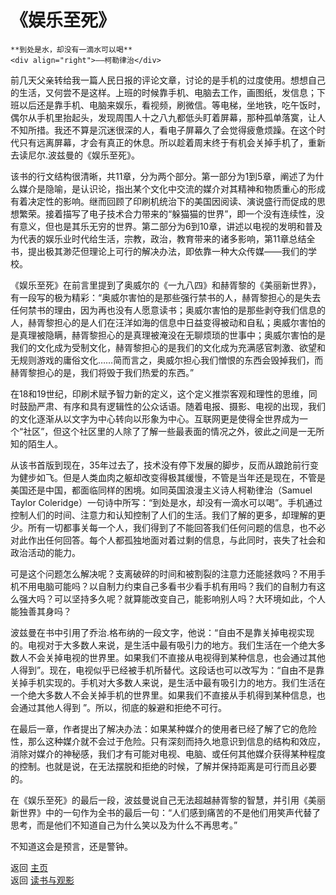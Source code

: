 # 《娱乐至死》

```{admonition} Inspire 
**到处是水，却没有一滴水可以喝**
<div align="right">——柯勒律治</div>
```

前几天父亲转给我一篇人民日报的评论文章，讨论的是手机的过度使用。想想自己的生活，又何尝不是这样。上班的时候靠手机、电脑去工作，画图纸，发信息；下班以后还是靠手机、电脑来娱乐，看视频，刷微信。等电梯，坐地铁，吃午饭时，偶尔从手机里抬起头，发现周围人十之八九都低头盯着屏幕，那种孤单落寞，让人不知所措。我还不算是沉迷很深的人，看电子屏幕久了会觉得疲惫烦躁。在这个时代只有远离屏幕，才会有真正的休息。所以趁着周末终于有机会关掉手机了，重新去读尼尔.波兹曼的《娱乐至死》。

该书的行文结构很清晰，共11章，分为两个部分。第一部分为1到5章，阐述了为什么媒介是隐喻，是认识论，指出某个文化中交流的媒介对其精神和物质重心的形成有着决定性的影响。继而回顾了印刷机统治下的美国因阅读、演说盛行而促成的思想繁荣。接着描写了电子技术合力带来的“躲猫猫的世界”，即一个没有连续性，没有意义，但也是其乐无穷的世界。第二部分为6到10章，讲述以电视的发明和普及为代表的娱乐业时代给生活，宗教，政治，教育带来的诸多影响，第11章总结全书，提出极其渺茫但理论上可行的解决办法，即依靠一种大众传媒——我们的学校。

《娱乐至死》在前言里提到了奥威尔的《一九八四》和赫胥黎的《美丽新世界》，有一段写的极为精彩：“奥威尔害怕的是那些强行禁书的人，赫胥黎担心的是失去任何禁书的理由，因为再也没有人愿意读书；奥威尔害怕的是那些剥夺我们信息的人，赫胥黎担心的是人们在汪洋如海的信息中日益变得被动和自私；奥威尔害怕的是真理被隐瞒，赫胥黎担心的是真理被淹没在无聊烦琐的世事中；奥威尔害怕的是我们的文化成为受制文化，赫胥黎担心的是我们的文化成为充满感官刺激、欲望和无规则游戏的庸俗文化……简而言之，奥威尔担心我们憎恨的东西会毁掉我们，而赫胥黎担心的是，我们将毁于我们热爱的东西。”

在18和19世纪，印刷术赋予智力新的定义，这个定义推崇客观和理性的思维，同时鼓励严肃、有序和具有逻辑性的公众话语。随着电报、摄影、电视的出现，我们的文化逐渐从以文字为中心转向以形象为中心。互联网更是使得全世界成为一个“社区”，但这个社区里的人除了了解一些最表面的情况之外，彼此之间是一无所知的陌生人。

从该书首版到现在，35年过去了，技术没有停下发展的脚步，反而从踉跄前行变为健步如飞。但是人类血肉之躯却改变得极其缓慢，不管是当年还是现在，不管是美国还是中国，都面临同样的困境。如同英国浪漫主义诗人柯勒律治（Samuel Taylor Coleridge）一句诗中所写：“到处是水，却没有一滴水可以喝”。手机通过控制人们的时间、注意力和认知控制了人们的生活。我们了解的更多，却理解的更少。所有一切都事关每一个人，我们得到了不能回答我们任何问题的信息，也不必对此作出任何回答。每个人都孤独地面对着过剩的信息，与此同时，丧失了社会和政治活动的能力。



可是这个问题怎么解决呢？支离破碎的时间和被割裂的注意力还能拯救吗？不用手机不用电脑可能吗？以自制力约束自己多看书少看手机有用吗？我们的自制力有这么强大吗？可以坚持多久呢？就算能改变自己，能影响别人吗？大环境如此，个人能独善其身吗？

波兹曼在书中引用了乔治.格布纳的一段文字，他说：“自由不是靠关掉电视实现的。电视对于大多数人来说，是生活中最有吸引力的地方。我们生活在一个绝大多数人不会关掉电视的世界里。如果我们不直接从电视得到某种信息，也会通过其他人得到”。现在，电视似乎已经被手机所替代。这段话也可以改写为：“自由不是靠关掉手机实现的。手机对大多数人来说，是生活中最有吸引力的地方。我们生活在一个绝大多数人不会关掉手机的世界里。如果我们不直接从手机得到某种信息，也会通过其他人得到 ”。所以，彻底的躲避和拒绝不可行。

在最后一章，作者提出了解决办法：如果某种媒介的使用者已经了解了它的危险性，那么这种媒介就不会过于危险。只有深刻而持久地意识到信息的结构和效应，消除对媒介的神秘感，我们才有可能对电视、电脑、或任何其他媒介获得某种程度的控制。也就是说，在无法摆脱和拒绝的时候，了解并保持距离是可行而且必要的。

在《娱乐至死》的最后一段，波兹曼说自己无法超越赫胥黎的智慧，并引用《美丽新世界》中的一句作为全书的最后一句：“人们感到痛苦的不是他们用笑声代替了思考，而是他们不知道自己为什么笑以及为什么不再思考。”

不知道这会是预言，还是警钟。

返回 [主页](../../../intro.md)   
返回 [读书与观影](../../../posts/readingcollection.md)